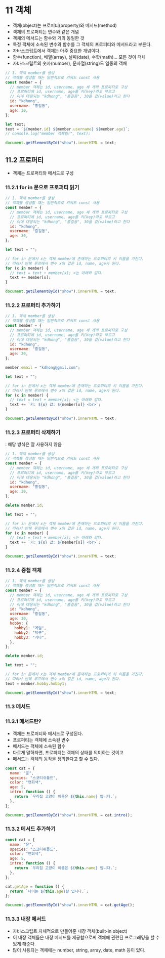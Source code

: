 # 11 객체

- 객체(object)는 프로퍼티(property)와 메서드(method)
- 객체의 프로퍼티는 변수와 같은 개념
- 객체의 메서드는 함수와 거의 동일한 것
- 특정 객체에 소속된 변수와 함수를 그 객체의 프로퍼티와 메서드라고 부른다.
- 자바스크립트에서 객체는 아주 중요한 개념이다.
- 함수(function), 배열(array), 날짜(date), 수학(math)... 모든 것이 객체
- 자바스크립트의 숫자(number), 문자열(string)도 일종의 객체

```js
// 1. 객체 member를 생성
// 객체를 생성할 때는 일반적으로 키워드 const 사용
const member = {
  // member 객체는 id, username, age 세 개의 프로퍼티로 구성
  // 프로퍼티에 id, username, age를 키(key)라고 부르고
  // 이에 대응되는 "kdhong", "홍길동", 30을 값(value)라고 한다
  id: "kdhong",
  username: "홍길동",
  age: 30,
};

let text;
text = `${member.id} ${member.username} ${member.age}`;
// console.log("member 객체임!", text);

document.getElementById("show").innerHTML = text;
```

## 11.2 프로퍼티

- 객체는 프로퍼티와 메서드로 구성

### 11.2.1 for in 문으로 프로퍼티 읽기

```js
// 1. 객체 member를 생성
// 객체를 생성할 때는 일반적으로 키워드 const 사용
const member = {
  // member 객체는 id, username, age 세 개의 프로퍼티로 구성
  // 프로퍼티에 id, username, age를 키(key)라고 부르고
  // 이에 대응되는 "kdhong", "홍길동", 30을 값(value)라고 한다
  id: "kdhong",
  username: "홍길동",
  age: 30,
};

let text = "";

// for in 문에서 x는 객체 member에 존재하는 프로퍼티의 키 이름을 가진다.
// 따라서 반복 루프에서 변수 x의 값은 id, name, age가 된다.
for (x in member) {
  // text = text + member[x]; <는 아래와 같다.
  text += member[x];
}

document.getElementById("show").innerHTML = text;
```

### 11.2.2 프로퍼티 추가하기

```js
// 1. 객체 member를 생성
// 객체를 생성할 때는 일반적으로 키워드 const 사용
const member = {
  // member 객체는 id, username, age 세 개의 프로퍼티로 구성
  // 프로퍼티에 id, username, age를 키(key)라고 부르고
  // 이에 대응되는 "kdhong", "홍길동", 30을 값(value)라고 한다
  id: "kdhong",
  username: "홍길동",
  age: 30,
};

member.email = "kdhong@gmil.com";

let text = "";

// for in 문에서 x는 객체 member에 존재하는 프로퍼티의 키 이름을 가진다.
// 따라서 반복 루프에서 변수 x의 값은 id, name, age가 된다.
for (x in member) {
  // text = text + member[x]; <는 아래와 같다.
  text += `키: ${x} 값: ${member[x]} <br>`;
}

document.getElementById("show").innerHTML = text;
```

### 11.2.3 프로퍼티 삭제하기

: 해당 방식은 잘 사용하지 않음

```js
// 1. 객체 member를 생성
// 객체를 생성할 때는 일반적으로 키워드 const 사용
const member = {
  // member 객체는 id, username, age 세 개의 프로퍼티로 구성
  // 프로퍼티에 id, username, age를 키(key)라고 부르고
  // 이에 대응되는 "kdhong", "홍길동", 30을 값(value)라고 한다
  id: "kdhong",
  username: "홍길동",
  age: 30,
};

delete member.id;

let text = "";

// for in 문에서 x는 객체 member에 존재하는 프로퍼티의 키 이름을 가진다.
// 따라서 반복 루프에서 변수 x의 값은 id, name, age가 된다.
for (x in member) {
  // text = text + member[x]; <는 아래와 같다.
  text += `키: ${x} 값: ${member[x]} <br>`;
}

document.getElementById("show").innerHTML = text;
```

### 11.2.4 중첩 객체

```js
// 1. 객체 member를 생성
// 객체를 생성할 때는 일반적으로 키워드 const 사용
const member = {
  // member 객체는 id, username, age 세 개의 프로퍼티로 구성
  // 프로퍼티에 id, username, age를 키(key)라고 부르고
  // 이에 대응되는 "kdhong", "홍길동", 30을 값(value)라고 한다
  id: "kdhong",
  username: "홍길동",
  age: 30,
  hobby: {
    hobby1: "게임",
    hobby2: "탁구",
    hobby3: "기타",
  },
};

delete member.id;

let text = "";

// for in 문에서 x는 객체 member에 존재하는 프로퍼티의 키 이름을 가진다.
// 따라서 반복 루프에서 변수 x의 값은 id, name, age가 된다.
text = member.hobby.hobby1;

document.getElementById("show").innerHTML = text;
```

### 11.3 메서드

### 11.3.1 메서드란?

- 객체는 프로퍼티와 메서드로 구성된다.
- 프로퍼티는 객체에 소속된 변수
- 메서드는 객체에 소속된 함수
- 다르게 말하자면, 프로퍼티는 객체의 상태를 의미하는 것이고
- 메서드는 객체의 동작을 정의한다고 할 수 있다.

```js
const cat = {
  name: "운",
  species: "스코티쉬폴드",
  color: "연회색",
  age: 5,
  intro: function () {
    return `우리집 고양이 이름은 ${this.name} 입니다.`;
  },
};

document.getElementById("show").innerHTML = cat.intro();
```

### 11.3.2 메서드 추가하기

```js
const cat = {
  name: "운",
  species: "스코티쉬폴드",
  color: "연회색",
  age: 5,
  intro: function () {
    return `우리집 고양이 이름은 ${this.name} 입니다.`;
  },
};

cat.getAge = function () {
  return `나이는 ${this.age}살 입니다.`;
};

document.getElementById("show").innerHTML = cat.getAge();
```

### 11.3.3 내장 메서드

- 자바스크립트 자체적으로 만들어준 내장 객체(built-in object)
- 이 내장 객체들은 내장 메서드를 제공함으로써 객체에 관련된 프로그래밍을 할 수 있게 해준다.
- 많이 사용되는 객체에는 number, string, array, date, math 등이 있다.
